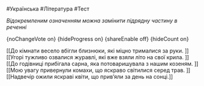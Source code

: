 #Українська #Література #Тест

*Відокремленим означенням можна замінити підрядну частину в реченні*

{noChangeVote on}
{hideProgress on}
{shareEnable off}
{hideCount on}

[[До кімнати весело вбігли близнюки, які міцно трималися за руки. ]]
[[Угорі тужливо озвалися журавлі, які вже взяли літо на свої крила. ]]
[[До годівниці прибігала сарна, яка потоваришувала з нашим козеням. ]]
[[Мою увагу привернули комахи, що яскраво світилися серед трав. ]]
[[Надвечір ожили яскраві квіти, що прив’яли за день на сонці.]]
